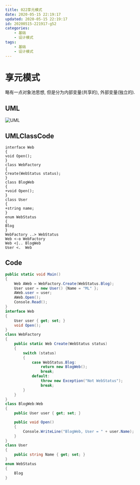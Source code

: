 ```yaml
---
title: 022享元模式
date: 2020-05-15 22:19:17
updated: 2020-05-15 22:19:17
id: 20200515-221917-g52
categories:
	- 基础
	- 设计模式
tags: 
	- 基础
	- 设计模式
---
```

# 享元模式

略有一点对象池思想, 但是分为内部变量(共享的), 外部变量(独立的).
<!--more-->
## UML

![UML](http://www.plantuml.com/plantuml/png/RO_12i8m343l_OeS9s9_m253mQi74SznYsEmjP9aWgZ_RkF0xk2faFTuQIfHP1s7tdL1YQzO4vpfufxk7hi63ZSAnMBjtgxkKSJG7ckD_4Z6ZWcLYZGxAkee8Dzdfc_xs4wrvT_SIOWDYd8NMWWua44Aum0vcmmB9P3NW_URcM84obM4R4oZb_U_NzWsA3s04LTHQDBT7m00)

## UMLClassCode

```
interface Web
{
void Open();
}
class WebFactory
{
Create(WebStatus status);
}
class BlogWeb
{
+void Open();
}
class User
{
+string name;
}
enum WebStatus 
{
Blog
}
WebFactory ..> WebStatus 
Web <-o WebFactory
Web <|.. BlogWeb
User <.  Web
```

## Code

```C#
public static void Main()
{
    Web AWeb = WebFactory.Create(WebStatus.Blog);
    User user = new User() {Name = "ML" };
    AWeb.user = user;
    AWeb.Open();
    Console.Read();
}
interface Web
{
    User user { get; set; }
    void Open();
}
class WebFactory
{
    public static Web Create(WebStatus status)
    {
        switch (status)
        {
            case WebStatus.Blog:
                return new BlogWeb();
                break;
            default:
                throw new Exception("Not WebStatus");
                break;
        }
    }
}
class BlogWeb:Web
{
    public User user { get; set; }

    public void Open()
    {
        Console.WriteLine("BlogWeb, User = " + user.Name);
    }
}
class User
{
    public string Name { get; set; }
}
enum WebStatus
{
    Blog
}
```
